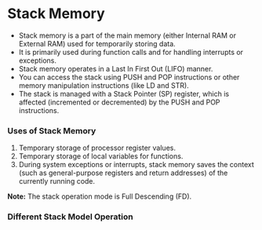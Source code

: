 # Stack Memory

- Stack memory is a part of the main memory (either Internal RAM or External RAM) used for temporarily storing data.
- It is primarily used during function calls and for handling interrupts or exceptions.
- Stack memory operates in a Last In First Out (LIFO) manner.
- You can access the stack using PUSH and POP instructions or other memory manipulation instructions (like LD and STR).
- The stack is managed with a Stack Pointer (SP) register, which is affected (incremented or decremented) by the PUSH and POP instructions.

### Uses of Stack Memory

1. Temporary storage of processor register values.
2. Temporary storage of local variables for functions.
3. During system exceptions or interrupts, stack memory saves the context (such as general-purpose registers and return addresses) of the currently running code.

**Note:** The stack operation mode is Full Descending (FD).

### Different Stack Model Operation